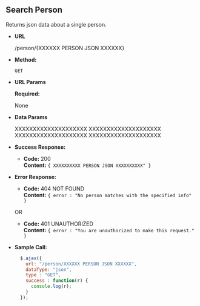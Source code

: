 **Search Person**
----
  Returns json data about a single person.

* **URL**

  /person/{XXXXXX PERSON JSON XXXXXX}

* **Method:**

  `GET`
  
*  **URL Params**

   **Required:**
 
   None

* **Data Params**

   XXXXXXXXXXXXXXXXXXXX
   XXXXXXXXXXXXXXXXXXXX
   XXXXXXXXXXXXXXXXXXXX
   XXXXXXXXXXXXXXXXXXXX


* **Success Response:**

  * **Code:** 200 <br />
    **Content:** `{ XXXXXXXXXX PERSON JSON XXXXXXXXXX" }`
 
* **Error Response:**

  * **Code:** 404 NOT FOUND <br />
    **Content:** `{ error : "No person matches with the specified info" }`

  OR

  * **Code:** 401 UNAUTHORIZED <br />
    **Content:** `{ error : "You are unauthorized to make this request." }`

* **Sample Call:**

  ```javascript
    $.ajax({
      url: "/person/XXXXXX PERSON JSON XXXXXX",
      dataType: "json",
      type : "GET",
      success : function(r) {
        console.log(r);
      }
    });
  ```